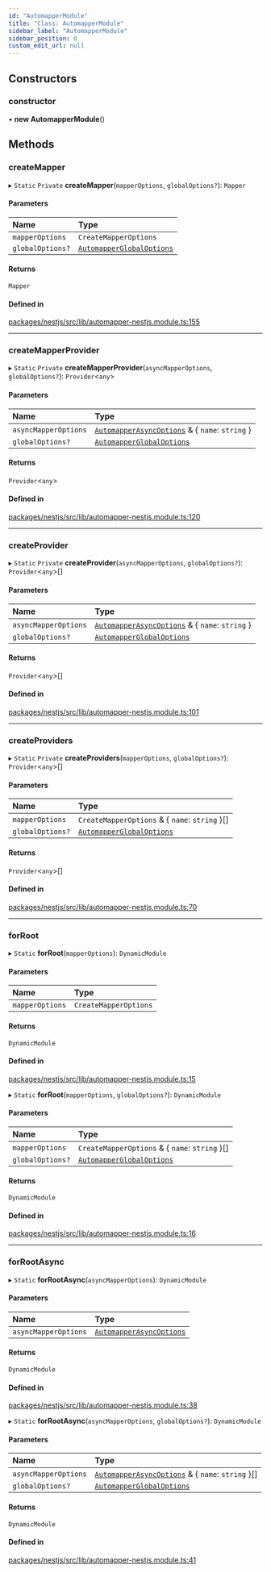 ```yaml
---
id: "AutomapperModule"
title: "Class: AutomapperModule"
sidebar_label: "AutomapperModule"
sidebar_position: 0
custom_edit_url: null
---
```


## Constructors

### constructor

• **new AutomapperModule**()

## Methods

### createMapper

▸ `Static` `Private` **createMapper**(`mapperOptions`, `globalOptions?`): `Mapper`

#### Parameters

| Name | Type |
| :------ | :------ |
| `mapperOptions` | `CreateMapperOptions` |
| `globalOptions?` | [`AutomapperGlobalOptions`](../interfaces/AutomapperGlobalOptions.md) |

#### Returns

`Mapper`

#### Defined in

[packages/nestjs/src/lib/automapper-nestjs.module.ts:155](https://github.com/nartc/mapper/blob/3ff1b7bf/packages/nestjs/src/lib/automapper-nestjs.module.ts#L155)

___

### createMapperProvider

▸ `Static` `Private` **createMapperProvider**(`asyncMapperOptions`, `globalOptions?`): `Provider`<`any`\>

#### Parameters

| Name | Type |
| :------ | :------ |
| `asyncMapperOptions` | [`AutomapperAsyncOptions`](../interfaces/AutomapperAsyncOptions.md) & { `name`: `string`  } |
| `globalOptions?` | [`AutomapperGlobalOptions`](../interfaces/AutomapperGlobalOptions.md) |

#### Returns

`Provider`<`any`\>

#### Defined in

[packages/nestjs/src/lib/automapper-nestjs.module.ts:120](https://github.com/nartc/mapper/blob/3ff1b7bf/packages/nestjs/src/lib/automapper-nestjs.module.ts#L120)

___

### createProvider

▸ `Static` `Private` **createProvider**(`asyncMapperOptions`, `globalOptions?`): `Provider`<`any`\>[]

#### Parameters

| Name | Type |
| :------ | :------ |
| `asyncMapperOptions` | [`AutomapperAsyncOptions`](../interfaces/AutomapperAsyncOptions.md) & { `name`: `string`  } |
| `globalOptions?` | [`AutomapperGlobalOptions`](../interfaces/AutomapperGlobalOptions.md) |

#### Returns

`Provider`<`any`\>[]

#### Defined in

[packages/nestjs/src/lib/automapper-nestjs.module.ts:101](https://github.com/nartc/mapper/blob/3ff1b7bf/packages/nestjs/src/lib/automapper-nestjs.module.ts#L101)

___

### createProviders

▸ `Static` `Private` **createProviders**(`mapperOptions`, `globalOptions?`): `Provider`<`any`\>[]

#### Parameters

| Name | Type |
| :------ | :------ |
| `mapperOptions` | `CreateMapperOptions` & { `name`: `string`  }[] |
| `globalOptions?` | [`AutomapperGlobalOptions`](../interfaces/AutomapperGlobalOptions.md) |

#### Returns

`Provider`<`any`\>[]

#### Defined in

[packages/nestjs/src/lib/automapper-nestjs.module.ts:70](https://github.com/nartc/mapper/blob/3ff1b7bf/packages/nestjs/src/lib/automapper-nestjs.module.ts#L70)

___

### forRoot

▸ `Static` **forRoot**(`mapperOptions`): `DynamicModule`

#### Parameters

| Name | Type |
| :------ | :------ |
| `mapperOptions` | `CreateMapperOptions` |

#### Returns

`DynamicModule`

#### Defined in

[packages/nestjs/src/lib/automapper-nestjs.module.ts:15](https://github.com/nartc/mapper/blob/3ff1b7bf/packages/nestjs/src/lib/automapper-nestjs.module.ts#L15)

▸ `Static` **forRoot**(`mapperOptions`, `globalOptions?`): `DynamicModule`

#### Parameters

| Name | Type |
| :------ | :------ |
| `mapperOptions` | `CreateMapperOptions` & { `name`: `string`  }[] |
| `globalOptions?` | [`AutomapperGlobalOptions`](../interfaces/AutomapperGlobalOptions.md) |

#### Returns

`DynamicModule`

#### Defined in

[packages/nestjs/src/lib/automapper-nestjs.module.ts:16](https://github.com/nartc/mapper/blob/3ff1b7bf/packages/nestjs/src/lib/automapper-nestjs.module.ts#L16)

___

### forRootAsync

▸ `Static` **forRootAsync**(`asyncMapperOptions`): `DynamicModule`

#### Parameters

| Name | Type |
| :------ | :------ |
| `asyncMapperOptions` | [`AutomapperAsyncOptions`](../interfaces/AutomapperAsyncOptions.md) |

#### Returns

`DynamicModule`

#### Defined in

[packages/nestjs/src/lib/automapper-nestjs.module.ts:38](https://github.com/nartc/mapper/blob/3ff1b7bf/packages/nestjs/src/lib/automapper-nestjs.module.ts#L38)

▸ `Static` **forRootAsync**(`asyncMapperOptions`, `globalOptions?`): `DynamicModule`

#### Parameters

| Name | Type |
| :------ | :------ |
| `asyncMapperOptions` | [`AutomapperAsyncOptions`](../interfaces/AutomapperAsyncOptions.md) & { `name`: `string`  }[] |
| `globalOptions?` | [`AutomapperGlobalOptions`](../interfaces/AutomapperGlobalOptions.md) |

#### Returns

`DynamicModule`

#### Defined in

[packages/nestjs/src/lib/automapper-nestjs.module.ts:41](https://github.com/nartc/mapper/blob/3ff1b7bf/packages/nestjs/src/lib/automapper-nestjs.module.ts#L41)
